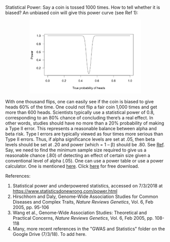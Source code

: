 
Statistical Power: Say a coin is tossed 1000 times. How to tell whether it is biased? An unbiased coin will give this power curve (see Ref 1):

<p align="center">
  <img src=https://github.com/iShankar/Atherosclerosis/blob/master/Statistics/power-curve-1000.png width="350">
</p>

With one thousand flips, one can easily see if the coin is biased to give heads 60% of the time. One could not flip a fair coin 1,000 times and get more than 600 heads. Scientists typically use a statistical power of 0.8, corresponding to an 80% chance of concluding there’s a real effect. In other words, studies should have no more than a 20% probability of making a Type II error. This represents a reasonable balance between alpha and beta risk. Type I errors are typically viewed as four times more serious than Type II errors. Thus, if alpha significance levels are set at .05, then beta levels should be set at .20 and power (which = 1 – β) should be .80.  See [Ref](https://effectsizefaq.com/2010/05/31/what-is-an-ideal-level-of-statistical-power/). Say, we need to find the minimum sample size required to give us a reasonable chance (.80) of detecting an effect of certain size given a conventional level of alpha (.05). One can use a power table or use a power calculator. One is mentioned [here](https://effectsizefaq.com/2010/05/31/can-you-recommend-a-good-power-calculator/). Click [here](http://www.gpower.hhu.de/) for free download.   

References:
 1. Statistical power and underpowered statistics, accessed on 7/3/2018 at https://www.statisticsdonewrong.com/power.html
 2. Hirschhorn and Daly, Genome-Wide Association Studies for Common Diseases and Complex Traits, *Nature Reviews Genetics*, Vol. 6, Feb 2005, pp. 95-106
 3. Wang et al., Genome-Wide Association Studies: Theoretical and Practical Concerns, *Nature Reviews Genetics*, Vol. 6, Feb 2005, pp. 108-118
 4. Many, more recent references in the "GWAS and Statistics" folder on the Google Drive (7/3/18). To add here. 
